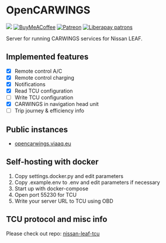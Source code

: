 # OpenCARWINGS
[![](https://img.shields.io/github/sponsors/developerfromjokela?label=Sponsor&logo=GitHub)](https://github.com/sponsors/developerfromjokela)
[![BuyMeACoffee](https://raw.githubusercontent.com/pachadotdev/buymeacoffee-badges/main/bmc-donate-yellow.svg)](https://www.buymeacoffee.com/devfromjokela)
[![Patreon](https://img.shields.io/endpoint.svg?url=https%3A%2F%2Fshieldsio-patreon.vercel.app%2Fapi%3Fusername%3Ddeveloperfromjokela%26type%3Dpatrons)](https://patreom.com/developerfromjokela)
[![Liberapay patrons](https://img.shields.io/liberapay/patrons/developerfromjokela?style=plastic&logo=liberapay&label=liberapay&link=https%3A%2F%2Fliberapay.com%2Fdeveloperfromjokela%2F)](https://liberapay.com/developerfromjokela/)

Server for running CARWINGS services for Nissan LEAF.

## Implemented features

- [x] Remote control A/C
- [x] Remote control charging
- [x] Notifications
- [x] Read TCU configuration
- [ ] Write TCU configuration
- [x] CARWINGS in navigation head unit
- [ ] Trip journey & efficiency info

## Public instances

- [opencarwings.viaaq.eu](https://opencarwings.viaaq.eu)

## Self-hosting with docker

1. Copy settings.docker.py and edit parameters
2. Copy .example.env to .env and edit parameters if necessary
3. Start up with docker-compose
4. Open port 55230 for TCU
5. Write your server URL to TCU using OBD

## TCU protocol and misc info
Please check out repo: [nissan-leaf-tcu](https://github.com/developerfromjokela/nissan-leaf-tcu/)
